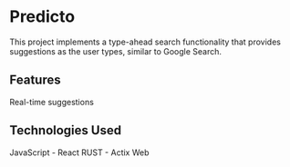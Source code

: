# Predicto

This project implements a type-ahead search functionality that provides suggestions as the user types, similar to Google Search.

## Features

Real-time suggestions

## Technologies Used

JavaScript - React
RUST - Actix Web
